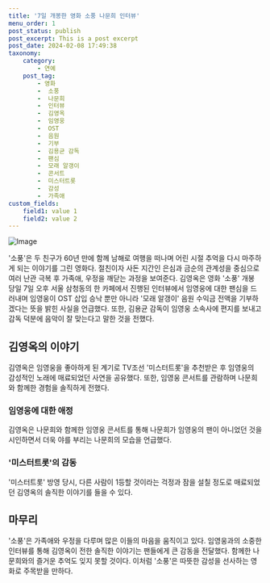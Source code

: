```yaml
---
title: '7일 개봉한 영화 소풍 나문희 인터뷰'
menu_order: 1
post_status: publish
post_excerpt: This is a post excerpt
post_date: 2024-02-08 17:49:38
taxonomy:
    category:
        - 연예
    post_tag:
        - 영화
        -  소풍
        -  나문희
        -  인터뷰
        -  김영옥
        -  임영웅
        -  OST
        -  음원
        -  기부
        -  김용균 감독
        -  팬심
        -  모래 알갱이
        -  콘서트
        -  미스터트롯
        -  감성
        -  가족애
custom_fields:
    field1: value 1
    field2: value 2
---
```


![Image](https://ssl.pstatic.net/mimgnews/image/437/2024/02/07/0000378724_001_20240207153801522.jpg?type=w540)

'소풍'은 두 친구가 60년 만에 함께 남해로 여행을 떠나며 어린 시절 추억을 다시 마주하게 되는 이야기를 그린 영화다. 절친이자 사돈 지간인 은심과 금순의 관계성을 중심으로 여러 난관 극복 후 가족애, 우정을 깨닫는 과정을 보여준다.
김영옥은 영화 '소풍' 개봉 당일 7일 오후 서울 삼청동의 한 카페에서 진행된 인터뷰에서 임영웅에 대한 팬심을 드러내며 임영웅이 OST 삽입 승낙 뿐만 아니라 '모래 알갱이' 음원 수익금 전액을 기부하겠다는 뜻을 밝힌 사실을 언급했다. 또한, 김용균 감독이 임영웅 소속사에 편지를 보내고 감독 덕분에 음악이 잘 맞는다고 말한 것을 전했다.
## 김영옥의 이야기
김영옥은 임영웅을 좋아하게 된 계기로 TV조선 '미스터트롯'을 추천받은 후 임영웅의 감성적인 노래에 매료되었던 사연을 공유했다. 또한, 임영웅 콘서트를 관람하며 나문희와 함께한 경험을 솔직하게 전했다.
### 임영웅에 대한 애정
김영옥은 나문희와 함께한 임영웅 콘서트를 통해 나문희가 임영웅의 팬이 아니었던 것을 시인하면서 더욱 야를 부리는 나문희의 모습을 언급했다.
### '미스터트롯'의 감동
'미스터트롯' 방영 당시, 다른 사람이 1등할 것이라는 걱정과 잠을 설칠 정도로 매료되었던 김영옥의 솔직한 이야기를 들을 수 있다.
## 마무리
'소풍'은 가족애와 우정을 다루며 많은 이들의 마음을 움직이고 있다. 임영웅과의 소중한 인터뷰를 통해 김영옥이 전한 솔직한 이야기는 팬들에게 큰 감동을 전달했다. 함께한 나문희와의 즐거운 추억도 잊지 못할 것이다. 이처럼 '소풍'은 따뜻한 감성을 선사하는 영화로 주목받을 만하다.
